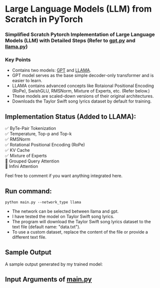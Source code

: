 # Large Language Models (LLM) from Scratch in PyTorch
### Simplified Scratch Pytorch Implementation of Large Language Models (LLM) with Detailed Steps (Refer to <a href="gpt.py">gpt.py</a> and <a href="llama.py">llama.py</a>)

### Key Points
<ul>
  <li> Contains two models: <a href="gpt.py">GPT</a> and <a href="llama.py">LLAMA</a>.</li>
  <li> GPT model serves as the base simple decoder-only transformer and is easier to learn.</li>
  <li> LLAMA contains advanced concepts like Rotaional Positional Encoding (RoPe), SwishGLU, RMSNorm, Mixture of Experts, etc. (Refer below.) </li>
  <li> These models are scaled-down versions of their original architectures. </li>
  <li> Downloads the Taylor Swift song lyrics dataset by default for training. </li>
</ul>  

## Implementation Status (Added to LLAMA):
:white_check_mark: ByTe-Pair Tokenization <br>
:white_check_mark: Temperature, Top-p and Top-k <br>
:white_check_mark: RMSNorm <br>
:white_check_mark: Rotational Positional Encoding (RoPe) <br>
:white_check_mark: KV Cache <br>
:white_check_mark: Mixture of Experts <br>
:white_square_button: Grouped Query Attention <br>
:white_square_button: Infini Attention

Feel free to comment if you want anything integrated here.


## Run command: <br>

```
python main.py --network_type llama
```
 
- The network can be selected between llama and gpt.
- I have tested the model on Taylor Swift song lyrics.
- The program will download the Taylor Swift song lyrics dataset to the text file (default name: "data.txt").
- To use a custom dataset, replace the content of the file or provide a different text file.

## Sample Output 
A sample output generated by my trained model:


## Input Arguments of <a href="main.py">main.py</a>
